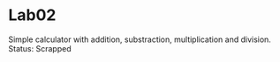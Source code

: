# Lab02
Simple calculator with addition, substraction, multiplication and division. Status: Scrapped
